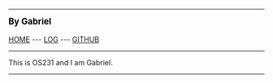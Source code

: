 ---
<span style="color:black; font-weight:bold; font-size:larger;">By Gabriel</span>
<br><br>
[HOME](.) ---
[LOG](TXT/mylog.txt) ---
[GITHUB](https://github.com/nois44/os231/)
<br>
<hr>
This is OS231 and I am Gabriel.
<hr>
